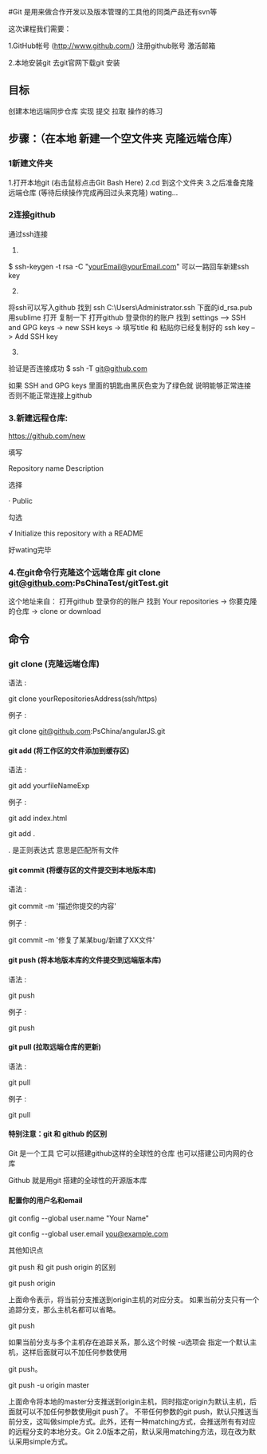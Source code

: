

#Git 是用来做合作开发以及版本管理的工具他的同类产品还有svn等

这次课程我们需要：

1.GitHub帐号 (http://www.github.com/) 注册github账号 激活邮箱

2.本地安装git 去git官网下载git 安装

## 目标

创建本地远端同步仓库 实现 提交 拉取 操作的练习

## 步骤：（在本地 新建一个空文件夹 克隆远端仓库）

### 1新建文件夹

1.打开本地git (右击鼠标点击Git Bash Here) 2.cd 到这个文件夹 3.之后准备克隆远端仓库 (等待后续操作完成再回过头来克隆) wating...

### 2连接github

通过ssh连接

1)

$ ssh-keygen -t rsa -C "yourEmail@yourEmail.com" 可以一路回车新建ssh key

2)

将ssh可以写入github
找到 ssh C:\Users\Administrator.ssh 下面的id_rsa.pub 用sublime 打开 复制一下 打开github 登录你的的账户 找到 settings –> SSH and GPG keys -> new SSH keys -> 填写title 和 粘贴你已经复制好的 ssh key –> Add SSH key

3)

验证是否连接成功 $ ssh -T git@github.com

如果 SSH and GPG keys 里面的钥匙由黑灰色变为了绿色就 说明能够正常连接 否则不能正常连接上github

### 3.新建远程仓库:

https://github.com/new

填写

Repository name Description

选择

· Public

勾选

√ Initialize this repository with a README

好wating完毕

### 4.在git命令行克隆这个远端仓库 git clone git@github.com:PsChinaTest/gitTest.git

这个地址来自： 打开github 登录你的的账户 找到 Your repositories -> 你要克隆的仓库 -> clone or download

## 命令

### git clone (克隆远端仓库)

语法 :

git clone yourRepositoriesAddress(ssh/https)

例子 :

git clone git@github.com:PsChina/angularJS.git

#### git add (将工作区的文件添加到缓存区)

语法 :

git add yourfileNameExp

例子 :

git add index.html

git add .

. 是正则表达式 意思是匹配所有文件

#### git commit (将缓存区的文件提交到本地版本库)

语法 :

git commit -m '描述你提交的内容'

例子 :

git commit -m '修复了某某bug/新建了XX文件'

#### git push (将本地版本库的文件提交到远端版本库)

语法 :

git push

例子 :

git push

#### git pull (拉取远端仓库的更新)

语法 :

git pull

例子 :

git pull

#### 特别注意：git 和 github 的区别

Git 是一个工具 它可以搭建github这样的全球性的仓库 也可以搭建公司内网的仓库

Github 就是用git 搭建的全球性的开源版本库
 
#### 配置你的用户名和email

git config --global user.name "Your Name"

git config --global user.email you@example.com

其他知识点

git push 和 git push origin 的区别

git push origin

上面命令表示，将当前分支推送到origin主机的对应分支。 如果当前分支只有一个追踪分支，那么主机名都可以省略。

git push

如果当前分支与多个主机存在追踪关系，那么这个时候 -u选项会 指定一个默认主机，这样后面就可以不加任何参数使用

git push。

git push -u origin master

上面命令将本地的master分支推送到origin主机，同时指定origin为默认主机，后面就可以不加任何参数使用git push了。 不带任何参数的git push，默认只推送当前分支，这叫做simple方式。此外，还有一种matching方式，会推送所有有对应的远程分支的本地分支。Git 2.0版本之前，默认采用matching方法，现在改为默认采用simple方式。